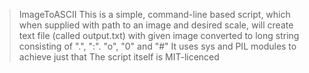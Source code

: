 > ImageToASCII
This is a simple, command-line based script, which when supplied with path to an image and desired scale, will create text file (called output.txt) with given image converted to long string consisting of ".", ":". "o", "0" and "#"
It uses sys and PIL modules to achieve just that
The script itself is MIT-licenced
